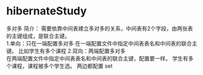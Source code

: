# hibernateStudy
多对多
    简介：
        需要依靠中间表建立多对多的关系，中间表有2个字段，由两张表的主键组成，是联合主键。        
        1.单向：只在一端配置多对多
            在一端配置文件中指定中间表表名和中间表的联合主键。
            比如学生有多个课程
            <set name="courses" table="c050401_t_student_course" cascade="save-update">
                <!-- key的column，表示当前类在中间表中的外键 -->
                <key column="student_id"/>
                <!-- many-to-many表示多对多关系, class表示另一方类的全限定名,column表示另一方在中间表中的外键 -->
                <many-to-many class="com.ims.model.c01singleWayManyToMany.Course1" column="course_id"/>
            </set>
        2.双向：两端配置多对多  
            在两端配置文件中指定中间表表名和中间表的联合主键，配置要一样。
            学生有多个课程，课程被多个学生选。
            两边都配置 set      